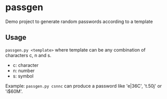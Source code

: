 # passgen
Demo project to generate random passwords according to a template

## Usage
`passgen.py <template>`
where template can be any combination of characters c, n and s.
 - c: character
 - n: number
 - s: symbol

Example: `passgen.py csnnc` can produce a password like 'e|36C', 't.50j' or 'i$60M'.
